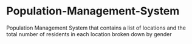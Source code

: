 # Population-Management-System
 Population Management System that contains a list of locations and the total number of residents in each location broken down by gender
